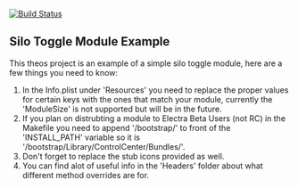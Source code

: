 [![Build Status](https://travis-ci.org/ioscreatix/SiloToggleModule.svg?branch=master)](https://travis-ci.org/ioscreatix/SiloToggleModule)
## Silo Toggle Module Example

This theos project is an example of a simple silo toggle module, here are a few things you need to know:

1. In the Info.plist under 'Resources' you need to replace the proper values for certain keys with the ones that match your module, currently the 'ModuleSize' is not supported but will be in the future.
2. If you plan on distrubting a module to Electra Beta Users (not RC) in the Makefile you need to append '/bootstrap/' to front of the 'INSTALL_PATH' variable so it is '/bootstrap/Library/ControlCenter/Bundles/'.
3. Don't forget to replace the stub icons provided as well.
4. You can find alot of useful info in the 'Headers' folder about what different method overrides are for.
